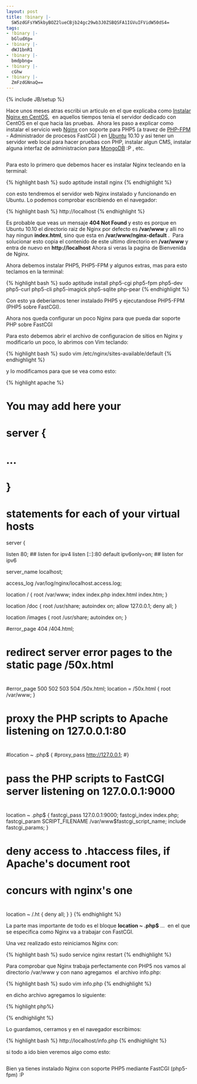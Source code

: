 ```yaml
---
layout: post
title: !binary |-
  SW5zdGFsYW5kbyBOZ2lueCBjb24gc29wb3J0ZSBQSFA1IGVuIFVidW50dS4=
tags:
- !binary |-
  bGludXg=
- !binary |-
  dWJ1bnR1
- !binary |-
  bmdpbng=
- !binary |-
  cGhw
- !binary |-
  ZmFzdGNnaQ==
---
```

{% include JB/setup %}

Hace unos meses atras escribi un articulo en el que explicaba como <a href="http://blog.jam.net.ve/2010/02/16/instalando-nginx-en-centos/">Instalar Nginx en CentOS</a>,  en aquellos tiempos tenia el servidor dedicado con CentOS en el que hacia las pruebas.  Ahora les paso a explicar como instalar el servicio web <a href="http://nginx.org/">Nginx</a> con soporte para PHP5 (a travez de <a href="http://php-fpm.org/">PHP-FPM</a> - Administrador de procesos FastCGI ) en <a href="http://blog.jam.net.ve/category/ubuntu/">Ubuntu</a> 10.10 y asi tener un servidor web local para hacer pruebas con PHP, instalar algun CMS, instalar alguna interfaz de administracion para <a href="http://blog.jam.net.ve/tag/mongodb/">MongoDB</a> :P , etc.

<a href="http://imgur.com/hn3A1"><img src="http://i.imgur.com/hn3A1.png" title="Hosted by imgur.com" alt="" /></a>

Para esto lo primero que debemos hacer es instalar Nginx tecleando en la terminal:

{% highlight bash %}
sudo aptitude install nginx
{% endhighlight %}

con esto tendremos el servidor web Nginx instalado y funcionando en Ubuntu. Lo podemos comprobar escribiendo en el navegador:

{% highlight bash %}
http://localhost
{% endhighlight %}

Es probable que veas un mensaje <strong>404 Not Found </strong>y esto es porque en Ubuntu 10.10 el directorio raiz de Nginx por defecto es <strong>/var/www </strong>y alli no hay ningun <strong>index.html</strong>, sino que esta en <strong>/var/www/nginx-default</strong> .  Para solucionar esto copia el contenido de este ultimo directorio en <strong>/var/www</strong> y entra de nuevo en <strong>http://localhost</strong> Ahora si veras la pagina de Bienvenida de Nginx.

Ahora debemos instalar PHP5, PHP5-FPM y algunos extras, mas para esto teclamos en la terminal:

{% highlight bash %}
sudo aptitude install php5-cgi php5-fpm php5-dev php5-curl php5-cli php5-imagick php5-sqlite php-pear
{% endhighlight %}

Con esto ya deberiamos tener instalado PHP5 y ejecutandose PHP5-FPM (PHP5 sobre FastCGI).

Ahora nos queda configurar un poco Nginx para que pueda dar soporte PHP sobre FastCGI

Para esto debemos abrir el archivo de configuracion de sitios en Nginx y modificarlo un poco, lo abrimos con Vim teclando:

{% highlight bash %}
sudo vim /etc/nginx/sites-available/default
{% endhighlight %}

y lo modificamos para que se vea como esto:

{% highlight apache %}
# You may add here your
# server {
#    ...
# }
# statements for each of your virtual hosts

server {

 listen   80; ## listen for ipv4
 listen   [::]:80 default ipv6only=on; ## listen for ipv6

 server_name  localhost;

 access_log  /var/log/nginx/localhost.access.log;

 location / {
 root   /var/www;
 index  index.php index.html index.htm;
 }

 location /doc {
 root   /usr/share;
 autoindex on;
 allow 127.0.0.1;
 deny all;
 }

 location /images {
 root   /usr/share;
 autoindex on;
 }

 #error_page  404  /404.html;

 # redirect server error pages to the static page /50x.html
 #
 #error_page   500 502 503 504  /50x.html;
 location = /50x.html {
 root   /var/www;
 }

 # proxy the PHP scripts to Apache listening on 127.0.0.1:80
 #
 #location ~ \.php$ {
 #proxy_pass   http://127.0.0.1;
 #}

 # pass the PHP scripts to FastCGI server listening on 127.0.0.1:9000
 #
 location ~ \.php$ {
 fastcgi_pass   127.0.0.1:9000;
 fastcgi_index  index.php;
 fastcgi_param  SCRIPT_FILENAME  /var/www$fastcgi_script_name;
 include fastcgi_params;
 }

 # deny access to .htaccess files, if Apache's document root
 # concurs with nginx's one
 #
 location ~ /\.ht {
 deny  all;
 }
}
{% endhighlight %}

La parte mas importante de todo es el bloque <strong>location ~ \.php$</strong> ...  en el que se especifica como Nginx va a trabajar con FastCGI.

Una vez realizado esto reiniciamos Nginx con:

{% highlight bash %}
sudo service nginx restart
{% endhighlight %}

Para comprobar que Nginx trabaja perfectamente con PHP5 nos vamos al directorio /var/www y con nano agregamos  el archivo info.php:

{% highlight bash %}
sudo vim info.php
{% endhighlight %}

en dicho archivo agregamos lo siguiente:

{% highlight php%}
<?php 
	phpinfo();
?>
{% endhighlight %}

Lo guardamos, cerramos y en el navegador escribimos:

{% highlight bash %}
http://localhost/info.php
{% endhighlight %}

si todo a ido bien veremos algo como esto:

<a href="http://imgur.com/RBYxA"><img src="http://i.imgur.com/RBYxAl.jpg" title="Hosted by imgur.com" alt="" /></a>

Bien ya tienes instalado Nginx con soporte PHP5 mediante FastCGI (php5-fpm) :P
